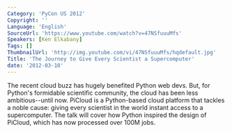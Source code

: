 ```yaml
---
Category: 'PyCon US 2012'
Copyright: ''
Language: 'English'
SourceUrl: 'https://www.youtube.com/watch?v=47NSfuuuMfs'
Speakers: [Ken Elkabany]
Tags: []
ThumbnailUrl: 'http://img.youtube.com/vi/47NSfuuuMfs/hqdefault.jpg'
Title: 'The Journey to Give Every Scientist a Supercomputer'
date: '2012-03-10'
---
```

The recent cloud buzz has hugely benefited Python web devs. But, for Python's
formidable scientific community, the cloud has been less ambitious--until now.
PiCloud is a Python-based cloud platform that tackles a noble cause: giving
every scientist in the world instant access to a supercomputer. The talk will
cover how Python inspired the design of PiCloud, which has now processed over
100M jobs.

